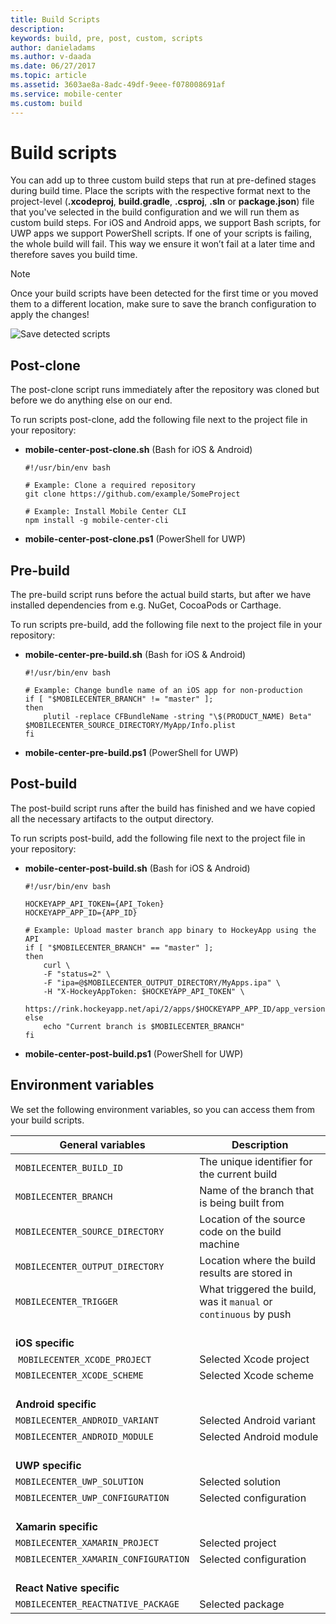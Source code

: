 ```yaml
---
title: Build Scripts
description: 
keywords: build, pre, post, custom, scripts
author: danieladams
ms.author: v-daada
ms.date: 06/27/2017
ms.topic: article
ms.assetid: 3603ae8a-8adc-49df-9eee-f078008691af
ms.service: mobile-center
ms.custom: build
---
```


# Build scripts
You can add up to three custom build steps that run at pre-defined stages during build time. Place the scripts with the respective format next to the project-level (**.xcodeproj**, **build.gradle**, **.csproj**, **.sln** or **package.json**) file that you've selected in the build configuration and we will run them as custom build steps. For iOS and Android apps, we support Bash scripts, for UWP apps we support PowerShell scripts. If one of your scripts is failing, the whole build will fail. This way we ensure it won’t fail at a later time and therefore saves you build time.


>[!NOTE]
> Once your build scripts have been detected for the first time or you moved them to a different location, make sure to save the branch configuration to apply the changes!

![Save detected scripts][build-scripts-detected]

## Post-clone
The post-clone script runs immediately after the repository was cloned but before we do anything else on our end.

To run scripts post-clone, add the following file next to the project file in your repository:

- **mobile-center-post-clone.sh** (Bash for iOS & Android)

    ```
    #!/usr/bin/env bash

    # Example: Clone a required repository
    git clone https://github.com/example/SomeProject

    # Example: Install Mobile Center CLI
    npm install -g mobile-center-cli
    ```

- **mobile-center-post-clone.ps1** (PowerShell for UWP)

## Pre-build
The pre-build script runs before the actual build starts, but after we have installed dependencies from e.g. NuGet, CocoaPods or Carthage.

To run scripts pre-build, add the following file next to the project file in your repository:

- **mobile-center-pre-build.sh** (Bash for iOS & Android)

    ```
    #!/usr/bin/env bash

    # Example: Change bundle name of an iOS app for non-production
    if [ "$MOBILECENTER_BRANCH" != "master" ];
    then
        plutil -replace CFBundleName -string "\$(PRODUCT_NAME) Beta" $MOBILECENTER_SOURCE_DIRECTORY/MyApp/Info.plist
    fi
    ```

- **mobile-center-pre-build.ps1** (PowerShell for UWP)

## Post-build
The post-build script runs after the build has finished and we have copied all the necessary artifacts to the output directory.

To run scripts post-build, add the following file next to the project file in your repository:

- **mobile-center-post-build.sh** (Bash for iOS & Android)

    ```
    #!/usr/bin/env bash

    HOCKEYAPP_API_TOKEN={API_Token}
    HOCKEYAPP_APP_ID={APP_ID}

    # Example: Upload master branch app binary to HockeyApp using the API
    if [ "$MOBILECENTER_BRANCH" == "master" ];
    then
        curl \
        -F "status=2" \
        -F "ipa=@$MOBILECENTER_OUTPUT_DIRECTORY/MyApps.ipa" \
        -H "X-HockeyAppToken: $HOCKEYAPP_API_TOKEN" \
        https://rink.hockeyapp.net/api/2/apps/$HOCKEYAPP_APP_ID/app_versions/upload
    else
        echo "Current branch is $MOBILECENTER_BRANCH"
    fi
    ```

- **mobile-center-post-build.ps1** (PowerShell for UWP)

## Environment variables
We set the following environment variables, so you can access them from your build scripts.

| **General variables** | **Description** |
| --------------------------------- | --- |
| `MOBILECENTER_BUILD_ID` | The unique identifier for the current build |
| `MOBILECENTER_BRANCH` | Name of the branch that is being built from |
| `MOBILECENTER_SOURCE_DIRECTORY` | Location of the source code on the build machine |
| `MOBILECENTER_OUTPUT_DIRECTORY` | Location where the build results are stored in |
| `MOBILECENTER_TRIGGER` | What triggered the build, was it `manual` or `continuous` by push |
| <br> **iOS specific** | |
| `MOBILECENTER_XCODE_PROJECT` | Selected Xcode project |
| `MOBILECENTER_XCODE_SCHEME` | Selected Xcode scheme |
| <br> **Android specific** | |
| `MOBILECENTER_ANDROID_VARIANT` | Selected Android variant |
| `MOBILECENTER_ANDROID_MODULE` | Selected Android module |
| <br> **UWP specific** | |
| `MOBILECENTER_UWP_SOLUTION` | Selected solution |
| `MOBILECENTER_UWP_CONFIGURATION` | Selected configuration |
| <br> **Xamarin specific** | |
| `MOBILECENTER_XAMARIN_PROJECT` | Selected project|
| `MOBILECENTER_XAMARIN_CONFIGURATION` | Selected configuration|
| <br> **React Native specific** | |
| `MOBILECENTER_REACTNATIVE_PACKAGE` | Selected package|


[build-scripts-detected]: ~/build/custom/scripts/images/build-scripts-detected.png "Build configuration shows detected build scripts"